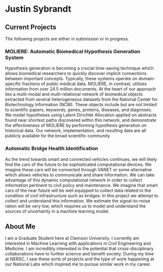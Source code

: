 Justin Sybrandt
===============

## Current Projects

The following projects are either in submission or in progress.

### MOLIERE: Automatic Biomedical Hypothesis Generation System

Hypothesis generation is becoming a crucial time-saving technique which allows biomedical researchers to quickly discover implicit connections between important concepts. Typically, these systems operate on domain-specific fractions of public medical data. MOLIERE, in contrast, utilizes information from over 24.5 million documents. At the heart of our approach lies a multi-modal and multi-relational network of biomedical objects extracted from several heterogeneous datasets from the National Center for Biotechnology Information (NCBI). These objects include but are not limited to scientific papers, keywords, genes, proteins, diseases, and diagnoses. We model hypotheses using Latent Dirichlet Allocation applied on abstracts found near shortest paths discovered within this network, and demonstrate the effectiveness of MOLIERE by performing hypothesis generation on historical data. Our network, implementation, and resulting data are all publicly available for the broad scientific community

### Automatic Bridge Health Identification

As the trend towards smart and connected vehicles continues, we will likely find the cars of the future to be sophisticated computational devices. We imagine these cars will be connected through VANET or some alternative which allows vehicles to communicate and share information. We can take advantage of this dynamic computational network in order to collect information pertinent to civil policy and maintenance. We imagine that smart cars of the near future will be well equipped to collect data related to the condition of civil infrastructure such as bridges. In this project we attempt to collect and understand this information. We estimate the signal-to-noise ration will be very low, which requires us to model and understand the sources of uncertainty in a machine learning model.


## About Me

I am a Graduate Student here at Clemson University.
I currently am interested in Machine Learning with applications in Civil Engineering and Medicine. I am incredibly interested in the potential that cross-disciplinary collaborations have to further science and benefit society. During my time at NERSC, I saw these sorts of projects and the type of work happening at our National Labs which inspired me to pursue similar work in my career.



